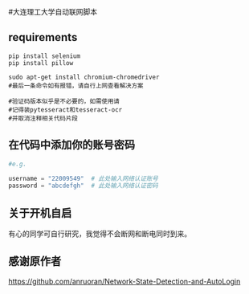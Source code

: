 #大连理工大学自动联网脚本

## requirements
```shell
pip install selenium
pip install pillow

sudo apt-get install chromium-chromedriver
#最后一条命令如有报错，请自行上网查看解决方案

#验证码版本似乎是不必要的，如需使用请
#记得装pytesseract和tesseract-ocr
#并取消注释相关代码片段
```
## 在代码中添加你的账号密码
```python
#e.g.

username = "22009549"  # 此处输入网络认证账号
password = "abcdefgh"  # 此处输入网络认证密码
```
## 关于开机自启
有心的同学可自行研究，我觉得不会断网和断电同时到来。

## 感谢原作者
https://github.com/anruoran/Network-State-Detection-and-AutoLogin